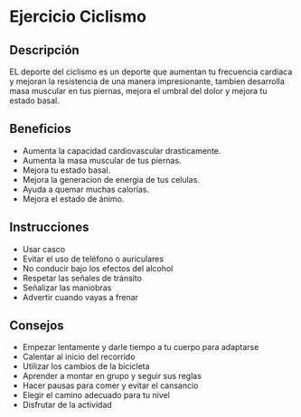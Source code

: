# Ejercicio Ciclismo

## Descripción
EL deporte del ciclismo es un deporte que aumentan tu frecuencia cardíaca y mejoran la resistencia de una manera impresionante, tambien desarrolla masa muscular en tus piernas, mejora el umbral del dolor y mejora tu estado basal.

## Beneficios
- Aumenta la capacidad cardiovascular drasticamente.
- Aumenta la masa muscular de tus piernas.
- Mejora tu estado basal.
- Mejora la generacion de energia de tus celulas.
- Ayuda a quemar muchas calorías.
- Mejora el estado de ánimo.

## Instrucciones
- Usar casco
- Evitar el uso de teléfono o auriculares
- No conducir bajo los efectos del alcohol
- Respetar las señales de tránsito
- Señalizar las maniobras
- Advertir cuando vayas a frenar

## Consejos
- Empezar lentamente y darle tiempo a tu cuerpo para adaptarse
- Calentar al inicio del recorrido
- Utilizar los cambios de la bicicleta
- Aprender a montar en grupo y seguir sus reglas
- Hacer pausas para comer y evitar el cansancio
- Elegir el camino adecuado para tu nivel
- Disfrutar de la actividad
